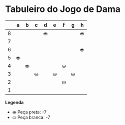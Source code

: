 # Tabuleiro do Jogo de Dama

|   | a | b | c | d | e | f | g | h |
|---|---|---|---|---|---|---|---|---|
| 8 |   |   |   | ⛂ |   |   |   | ⛂ |
| 7 |   |   |   |   |   |   |    |   |
| 6 |   |   |    |   |   |   |   | ⛂ |
| 5 | ⛂ |   |   |   |   |   |   |   |
| 4 |   | ⛂ |   |   |   | ⛀ |   |   |
| 3 |   |   | ⛀ |   | ⛀ |   | ⛀ |   |
| 2 |   |   |   |   |   | ⛀ |   |   |
| 1 |   |   |   |   |   |   |   |   |

**Legenda**

- ⛂ Peça preta:  -7
- ⛀ Peça branca: -7